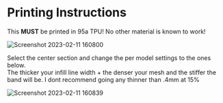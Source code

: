 # Printing Instructions

This **MUST** be printed in 95a TPU! No other material is known to work!

![Screenshot 2023-02-11 160800](https://user-images.githubusercontent.com/122894651/218281517-87de6cb6-5cb7-406a-a6e7-e7b458b3c0c9.png)

Select the center section and change the per model settings to the ones below.  
The thicker your infill line width + the denser your mesh and the stiffer the band will be. I dont recommend going any thinner than .4mm at 15%

![Screenshot 2023-02-11 160839](https://user-images.githubusercontent.com/122894651/218281519-f246c82e-9ab9-40a6-90f3-d9909f9db584.png)

